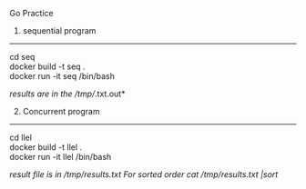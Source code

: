 Go Practice

1. sequential program
----------------------
  cd seq  
  docker build -t seq .  
  docker run -it seq /bin/bash  

*results are in the /tmp/*.txt.out*

2. Concurrent program
----------------------
  cd llel  
  docker build -t llel .  
  docker run -it llel /bin/bash  

*result file is in /tmp/results.txt
For sorted order cat /tmp/results.txt |sort*
